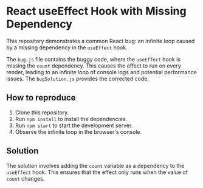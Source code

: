 # React useEffect Hook with Missing Dependency

This repository demonstrates a common React bug: an infinite loop caused by a missing dependency in the `useEffect` hook.

The `bug.js` file contains the buggy code, where the `useEffect` hook is missing the `count` dependency. This causes the effect to run on every render, leading to an infinite loop of console logs and potential performance issues.  The `bugSolution.js` provides the corrected code.

## How to reproduce

1. Clone this repository.
2. Run `npm install` to install the dependencies.
3. Run `npm start` to start the development server.
4. Observe the infinite loop in the browser's console.

## Solution

The solution involves adding the `count` variable as a dependency to the `useEffect` hook.  This ensures that the effect only runs when the value of `count` changes.
